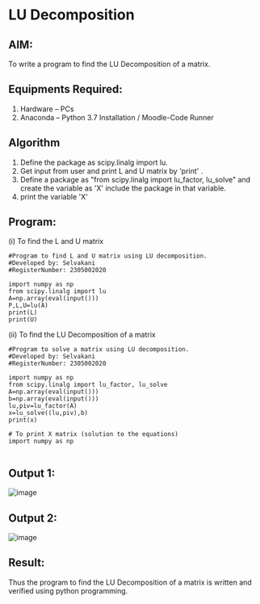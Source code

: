 # LU Decomposition 

## AIM:
To write a program to find the LU Decomposition of a matrix.

## Equipments Required:
1. Hardware – PCs
2. Anaconda – Python 3.7 Installation / Moodle-Code Runner

## Algorithm
1. Define the package as scipy.linalg import lu.
2. Get input from user and print L and U matrix by 'print' .
3. Define a package as "from scipy.linalg import lu_factor, lu_solve" and create the variable as 'X' include the package in that variable.
4. print the variable 'X'

## Program:
(i) To find the L and U matrix
```
#Program to find L and U matrix using LU decomposition.
#Developed by: Selvakani 
#RegisterNumber: 2305002020

import numpy as np
from scipy.linalg import lu
A=np.array(eval(input()))
P,L,U=lu(A)
print(L)
print(U)

```
(ii) To find the LU Decomposition of a matrix
```
#Program to solve a matrix using LU decomposition.
#Developed by: Selvakani 
#RegisterNumber: 2305002020

import numpy as np
from scipy.linalg import lu_factor, lu_solve
A=np.array(eval(input()))
b=np.array(eval(input()))
lu,piv=lu_factor(A)
x=lu_solve((lu,piv),b)
print(x)

# To print X matrix (solution to the equations)
import numpy as np


```

## Output 1:
![image](https://github.com/adhi2k/LU-Decomposition/assets/145216997/66ca9948-a150-4f26-8f11-3419de526155)

## Output 2:
![image](https://github.com/adhi2k/LU-Decomposition/assets/145216997/2324cf07-dc9f-431b-83c6-a019d4d18b85)

## Result:
Thus the program to find the LU Decomposition of a matrix is written and verified using python programming.

